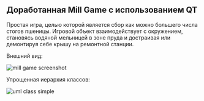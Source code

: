 ## Доработанная Mill Game с использованием QT

Простая игра, целью которой является сбор как можно большего числа стогов пшеницы. Игровой объект взаимодействует с окружением, становясь водяной мельницей в зоне пруда и достраивая или демонтируя себе крышу на ремонтной станции.

Внешний вид:

![mill game screenshot](https://user-images.githubusercontent.com/96055384/180968619-11f2dc46-2bb6-4b6e-a74b-4b08569c2ec8.png)

Упрощенная иерархия классов:

![uml class simple](https://user-images.githubusercontent.com/96055384/180968361-5b999159-a38f-4363-a32c-820d9f433a2b.png)
